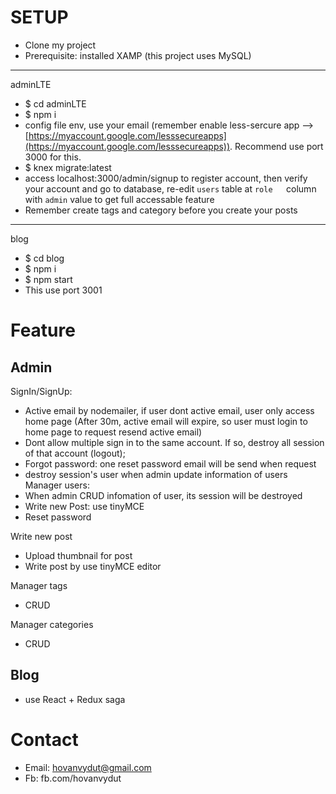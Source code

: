 
# SETUP
- Clone my project
- Prerequisite: installed XAMP (this project uses MySQL)
- ---
adminLTE
- $ cd adminLTE
- $ npm i
- config file env, use your email (remember enable less-sercure app --> [https://myaccount.google.com/lesssecureapps](https://myaccount.google.com/lesssecureapps)). Recommend use port 3000 for this.
- $ knex migrate:latest
- access localhost:3000/admin/signup to register account, then verify your account and go to database, re-edit `users` table at `role	`column with `admin` value to get full accessable feature
- Remember create tags and category before you create your posts
---
blog
- $ cd blog
- $ npm i
- $ npm start
- This use port 3001
# Feature
## Admin
SignIn/SignUp:
- Active email by nodemailer, if user dont active email, user only access home page (After 30m, active email will expire, so user must login to home page to request resend active email)
- Dont allow multiple sign in to the same account. If so, destroy all session of that account (logout);
- Forgot password: one reset password email will be send when request
- destroy session's user when admin update information of users
Manager users:
- When admin CRUD infomation of user, its session will be destroyed
- Write new Post: use tinyMCE
- Reset password


Write new post
- Upload thumbnail for post
- Write post by use tinyMCE editor

Manager tags
- CRUD

Manager categories
- CRUD

## Blog
- use React + Redux saga


# Contact
- Email: hovanvydut@gmail.com
- Fb: fb.com/hovanvydut
